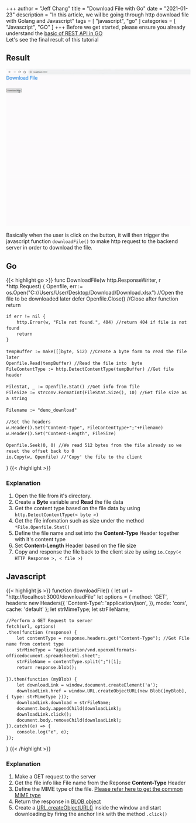 +++
author = "Jeff Chang"
title = "Download File with Go"
date = "2021-01-23"
description = "In this article, we wil be going through http download file with Golang and Javascript"
tags = [
    "javascript", "go"
]
categories = [
	"Javascript", "GO"
]
+++
Before we get started, please ensure you already understand the [basic of REST API in GO](/p/rest-api-with-go/) <br/>
Let's see the final result of this tutorial

## Result
<img src="download.gif" alt="downlaod demo">

Basically when the user is click on the button, it will then trigger the javascript function `downloadFile()` to make http request to the backend server in order to download the file.

## Go
{{< highlight go >}}
func DownloadFile(w http.ResponseWriter, r *http.Request) {
	Openfile, err := os.Open("C://Users/User/Desktop/Download/Download.xlsx") //Open the file to be downloaded later
	defer Openfile.Close() //Close after function return

	if err != nil {		
		http.Error(w, "File not found.", 404) //return 404 if file is not found
		return
	}

	tempBuffer := make([]byte, 512) //Create a byte form to read the file later
	Openfile.Read(tempBuffer) //Read the file into  byte
	FileContentType := http.DetectContentType(tempBuffer) //Get file header

	FileStat, _ := Openfile.Stat() //Get info from file
	FileSize := strconv.FormatInt(FileStat.Size(), 10) //Get file size as a string

	Filename := "demo_download"

	//Set the headers
	w.Header().Set("Content-Type", FileContentType+";"+Filename)
	w.Header().Set("Content-Length", FileSize)

	Openfile.Seek(0, 0) //We read 512 bytes from the file already so we reset the offset back to 0
	io.Copy(w, Openfile) //'Copy' the file to the client
}
{{< /highlight >}}

### Explanation
1. Open the file from it's directory.
2. Create a **Byte** variable and **Read** the file data
3. Get the content type based on the file data by using `http.DetectContentType(< byte >)`
4. Get the file infomation such as size under the method `*File.Openfile.Stat()`
5. Define the file name and set into the **Content-Type** Header together with it's content type
6. Set **Content-Length** Header based on the file size
7. Copy and response the file back to the client size by using `io.Copy(< HTTP Response >, < file >)`

## Javascript
{{< highlight js >}}
function downloadFile() {
    let url = "http://localhost:3000/downloadFile"
    let options = {
        method: 'GET',
        headers: new Headers({
            'Content-Type': 'application/json',
        }),
        mode: 'cors',
        cache: 'default'
    };
    let strMimeType;
    let strFileName;

    //Perform a GET Request to server
    fetch(url, options)
    .then(function (response) {
        let contentType = response.headers.get("Content-Type"); //Get File name from content type
        strMimeType = "application/vnd.openxmlformats-officedocument.spreadsheetml.sheet";
        strFileName = contentType.split(";")[1];
        return response.blob();

    }).then(function (myBlob) {
        let downloadLink = window.document.createElement('a');
        downloadLink.href = window.URL.createObjectURL(new Blob([myBlob], { type: strMimeType }));
        downloadLink.download = strFileName;
        document.body.appendChild(downloadLink);
        downloadLink.click();
        document.body.removeChild(downloadLink);
    }).catch((e) => {
        console.log("e", e);
    });
}
{{< /highlight >}}

### Explanation
1. Make a GET request to the server
2. Get the file info like File name from the Reponse **Content-Type** Header
3. Define the MIME type of the file. [Please refer here to get the common MIME type](https://developer.mozilla.org/en-US/docs/Web/HTTP/Basics_of_HTTP/MIME_types/Common_types) 
4. Return the response in [BLOB object](https://developer.mozilla.org/en-US/docs/Web/API/Body/blob)
5. Create a [URL.createObjectURL()](https://developer.mozilla.org/en-US/docs/Web/API/URL/createObjectURL) inside the window and start downloading by firing the anchor link with the method `.click()`